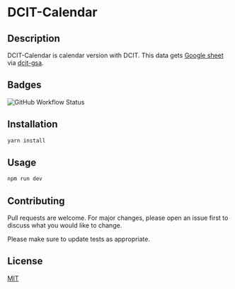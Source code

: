 # DCIT-Calendar

## Description

DCIT-Calendar is calendar version with DCIT. This data gets [Google sheet](https://go.ivanwei.co/dcit-data-google-sheet) via [dcit-gsa](https://github.com/IvanWei/dcit-gas).

## Badges

![GitHub Workflow Status](https://img.shields.io/github/workflow/status/ivanwei/dcit-web-calendar/Update%20HTML%20content)

## Installation

```bash
yarn install
```

## Usage

```javascript
npm run dev
```

## Contributing
Pull requests are welcome. For major changes, please open an issue first to discuss what you would like to change.

Please make sure to update tests as appropriate.

## License
[MIT](https://choosealicense.com/licenses/mit/)

